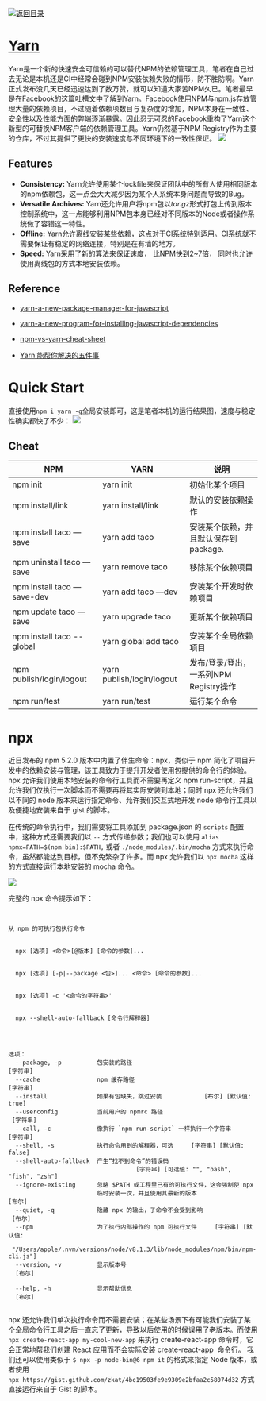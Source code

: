 [![返回目录](https://parg.co/UYp)](https://github.com/wxyyxc1992/Web-Series/) 




# [Yarn](https://github.com/yarnpkg/yarn)


Yarn是一个新的快速安全可信赖的可以替代NPM的依赖管理工具，笔者在自己过去无论是本机还是CI中经常会碰到NPM安装依赖失败的情形，防不胜防啊。Yarn正式发布没几天已经迅速达到了数万赞，就可以知道大家苦NPM久已。笔者最早是在[Facebook的这篇吐槽文](https://code.facebook.com/posts/1840075619545360/yarn-a-new-package-manager-for-javascript/)中了解到Yarn。Facebook使用NPM与npm.js存放管理大量的依赖项目，不过随着依赖项数目与复杂度的增加，NPM本身在一致性、安全性以及性能方面的弊端逐渐暴露。因此忍无可忍的Facebook重构了Yarn这个新型的可替换NPM客户端的依赖管理工具。Yarn仍然基于NPM Registry作为主要的仓库，不过其提供了更快的安装速度与不同环境下的一致性保证。
![](https://coding.net/u/hoteam/p/Cache/git/raw/master/2016/10/2/1-6b1tRgneuFkZol6ZQqo-lQ.png)




## Features
- **Consistency:** Yarn允许使用某个lockfile来保证团队中的所有人使用相同版本的npm依赖包，这一点会大大减少因为某个人系统本身问题而导致的Bug。
- **Versatile Archives:** Yarn还允许用户将npm包以*tar.gz*形式打包上传到版本控制系统中，这一点能够利用NPM包本身已经对不同版本的Node或者操作系统做了容错这一特性。
- **Offline:** Yarn允许离线安装某些依赖，这点对于CI系统特别适用。CI系统就不需要保证有稳定的网络连接，特别是在有墙的地方。
- **Speed:** Yarn采用了新的算法来保证速度， [比NPM快到2~7倍](https://yarnpkg.com/en/compare)， 同时也允许使用离线包的方式本地安装依赖。


## Reference

- [yarn-a-new-package-manager-for-javascript](https://code.facebook.com/posts/1840075619545360/yarn-a-new-package-manager-for-javascript/)

- [yarn-a-new-program-for-installing-javascript-dependencies](https://blog.getexponent.com/yarn-a-new-program-for-installing-javascript-dependencies-44961956e728#.qf8fmeg4g)

- [npm-vs-yarn-cheat-sheet](https://shift.infinite.red/npm-vs-yarn-cheat-sheet-8755b092e5cc#.dcd5qeolm)

- [Yarn 能帮你解决的五件事](http://www.tuicool.com/articles/Yn2iU3Q)


# Quick Start
直接使用`npm i yarn -g`全局安装即可，这是笔者本机的运行结果图，速度与稳定性确实都快了不少：
![](https://coding.net/u/hoteam/p/Cache/git/raw/master/2016/10/2/9A18FA64-6871-4A55-B77D-7DAE78371DE5.png)


## Cheat


| NPM                         | YARN                      | 说明                                   |
| --------------------------- | ------------------------- | -------------------------------------- |
| npm init                    | yarn init                 | 初始化某个项目                         |
| npm install/link            | yarn install/link         | 默认的安装依赖操作                     |
| npm install taco —save     | yarn add taco             | 安装某个依赖，并且默认保存到package.   |
| npm uninstall taco —save   | yarn remove taco          | 移除某个依赖项目                       |
| npm install taco —save-dev | yarn add taco —dev       | 安装某个开发时依赖项目                 |
| npm update taco —save      | yarn upgrade taco         | 更新某个依赖项目                       |
| npm install taco --global   | yarn global add taco      | 安装某个全局依赖项目                   |
| npm publish/login/logout    | yarn publish/login/logout | 发布/登录/登出，一系列NPM Registry操作 |
| npm run/test                | yarn run/test             | 运行某个命令                           |








# npx


近日发布的 npm 5.2.0 版本中内置了伴生命令：npx，类似于 npm 简化了项目开发中的依赖安装与管理，该工具致力于提升开发者使用包提供的命令行的体验。npx 允许我们使用本地安装的命令行工具而不需要再定义 npm run-script，并且允许我们仅执行一次脚本而不需要再将其实际安装到本地；同时 npx 还允许我们以不同的 node 版本来运行指定命令、允许我们交互式地开发 node 命令行工具以及便捷地安装来自于 gist 的脚本。


在传统的命令执行中，我们需要将工具添加到 package.json 的 `scripts` 配置中，这种方式还需要我们以 `--` 方式传递参数；我们也可以使用 `alias npmx=PATH=$(npm bin):$PATH,` 或者 `./node_modules/.bin/mocha` 方式来执行命令，虽然都能达到目标，但不免繁杂了许多。而 npx 允许我们以 `npx mocha` 这样的方式直接运行本地安装的 mocha 命令。


![](https://coding.net/u/hoteam/p/Cache/git/raw/master/2017/6/1/1-A4HJT1FHQA_1_z3aMBc5mg.gif)


完整的 npx 命令提示如下：


```


从 npm 的可执行包执行命令


  npx [选项] <命令>[@版本] [命令的参数]...


  npx [选项] [-p|--package <包>]... <命令> [命令的参数]...


  npx [选项] -c '<命令的字符串>'


  npx --shell-auto-fallback [命令行解释器]




选项：
  --package, -p          包安装的路径                                   [字符串]
  --cache                npm 缓存路径                                   [字符串]
  --install              如果有包缺失，跳过安装            [布尔] [默认值: true]
  --userconfig           当前用户的 npmrc 路径                          [字符串]
  --call, -c             像执行 `npm run-script` 一样执行一个字符串     [字符串]
  --shell, -s            执行命令用到的解释器，可选     [字符串] [默认值: false]
  --shell-auto-fallback  产生“找不到命令”的错误码
                                    [字符串] [可选值: "", "bash", "fish", "zsh"]
  --ignore-existing      忽略 $PATH 或工程里已有的可执行文件，这会强制使 npx
                         临时安装一次，并且使用其最新的版本               [布尔]
  --quiet, -q            隐藏 npx 的输出，子命令不会受到影响              [布尔]
  --npm                  为了执行内部操作的 npm 可执行文件     [字符串] [默认值:
   "/Users/apple/.nvm/versions/node/v8.1.3/lib/node_modules/npm/bin/npm-cli.js"]
  --version, -v          显示版本号                                       [布尔]

  --help, -h             显示帮助信息                                     [布尔]


```
npx 还允许我们单次执行命令而不需要安装；在某些场景下有可能我们安装了某个全局命令行工具之后一直忘了更新，导致以后使用的时候误用了老版本。而使用 `npx create-react-app my-cool-new-app` 来执行 create-react-app 命令时，它会正常地帮我们创建 React 应用而不会实际安装 create-react-app  命令行。
我们还可以使用类似于 `$ npx -p node-bin@6 npm it` 的格式来指定 Node 版本，或者使用 `npx https://gist.github.com/zkat/4bc19503fe9e9309e2bfaa2c58074d32` 方式直接运行来自于 Gist 的脚本。

